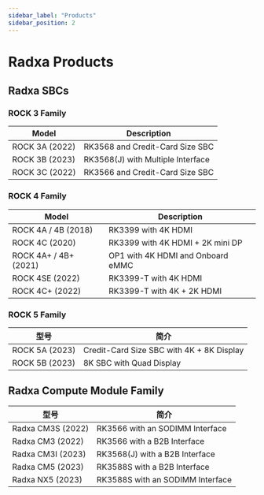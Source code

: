 ```yaml
---
sidebar_label: "Products"
sidebar_position: 2
---
```


# Radxa Products

## Radxa SBCs

### ROCK 3 Family

| Model                 | Description                                                    |
| --------------------- | ------------------------------------------------------- |
| ROCK 3A (2022)        | RK3568 and Credit-Card Size SBC                     |
| ROCK 3B (2023)        | RK3568(J) with Multiple Interface              |
| ROCK 3C (2022)        | RK3566 and Credit-Card Size SBC                       |

### ROCK 4 Family

| Model                  | Description                                                    |
| --------------------- | ------------------------------------------------------- |
| ROCK 4A / 4B (2018)   | RK3399 with 4K HDMI                       |
| ROCK 4C (2020)        | RK3399 with 4K HDMI + 2K mini DP |
| ROCK 4A+ / 4B+ (2021) | OP1 with 4K HDMI and Onboard eMMC               |
| ROCK 4SE (2022)       | RK3399-T with 4K HDMI                     |
| ROCK 4C+ (2022)       | RK3399-T with 4K + 2K HDMI              |

### ROCK 5 Family

| 型号            | 简介                        |
| -------------- | --------------------------- |
| ROCK 5A (2023) | Credit-Card Size SBC with 4K + 8K Display |
| ROCK 5B (2023) | 8K SBC with Quad Display |


## Radxa Compute Module Family

| 型号               | 简介                        |
| ----------------- | --------------------------- |
| Radxa CM3S (2022) | RK3566 with an SODIMM Interface |
| Radxa CM3  (2022) | RK3566 with a B2B Interface |
| Radxa CM3I (2023) | RK3568(J) with a B2B Interface |
| Radxa CM5  (2023) | RK3588S with a B2B Interface |
| Radxa NX5  (2023) | RK3588S with an SODIMM Interface |
